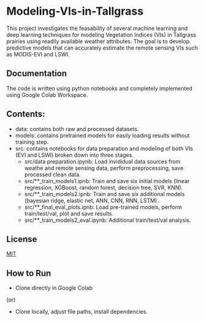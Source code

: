 # Modeling-VIs-in-Tallgrass

This project investigates the feasability of several machine learning and deep learning techniques for modeling Vegetation Indices (VIs) in Tallgrass prairies using readily available weather attributes. The goal is to develop predictive models that can accurately estimate the remote sensing VIs such as MODIS-EVI and LSWI.

## Documentation
The code is written using python notebooks and completely implemented using Google Colab Workspace.

## Contents:
- data: contains both raw and processed datasets.
- models: contains pretrained models for easily loading results without training step.
- src: contains notebooks for data preparation and modeling of both VIs (EVI and LSWI) broken down into three stages.
    - src/data preparation.ipynb: Load invididual data sources from weathe and remote sensing data, perform preprocessing, save processed clean data.
    - src/**_train_models1.ipnb: Train and save six initial models (linear regression, XGBoost, random forest, decision tree, SVR, KNN).
    - src/**_train_models2.ipnb: Train and save six additional models (bayesian ridge, elastic net, ANN, CNN, RNN, LSTM).
    - src/**_final_eval_plots.ipnb: Load pre-trained models, perform train/test/val, plot and save results.
    - src/**_train_models2_eval.ipynb: Additional train/test/val analysis.


## License
[MIT](https://choosealicense.com/licenses/mit/)

## How to Run
- Clone directly in Google Colab 

(or)

- Clone locally, adjust file paths, install dependencies.